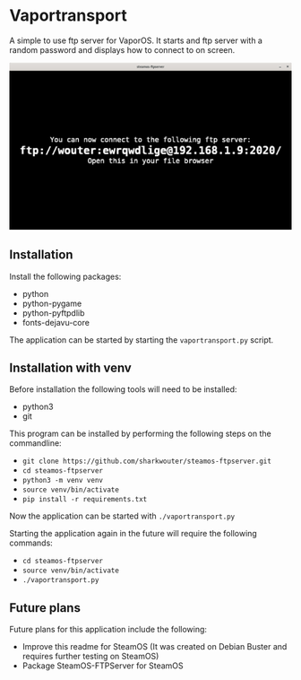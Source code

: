 # Vaportransport

A simple to use ftp server for VaporOS. It starts and ftp server with a random password and displays how to connect to on screen.

![](https://github.com/sharkwouter/steamos-ftpserver/raw/master/screenshot.png)

## Installation

Install the following packages:

- python
- python-pygame
- python-pyftpdlib
- fonts-dejavu-core

The application can be started by starting the ``vaportransport.py`` script.

## Installation with venv

Before installation the following tools will need to be installed:

- python3
- git

This program can be installed by performing the following steps on the commandline:

- ``git clone https://github.com/sharkwouter/steamos-ftpserver.git``
- ``cd steamos-ftpserver``
- ``python3 -m venv venv``
- ``source venv/bin/activate``
- ``pip install -r requirements.txt``

Now the application can be started with ``./vaportransport.py``

Starting the application again in the future will require the following commands:

- ``cd steamos-ftpserver``
- ``source venv/bin/activate``
- ``./vaportransport.py``

## Future plans

Future plans for this application include the following:

- Improve this readme for SteamOS (It was created on Debian Buster and requires further testing on SteamOS)
- Package SteamOS-FTPServer for SteamOS
